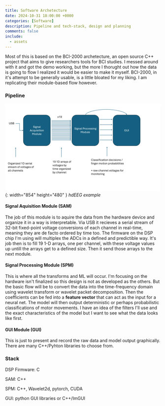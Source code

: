 ```yaml
---
title: Software Archetecture
date: 2024-10-31 18:00:00 +0000
categories: [Software]
description: Pipeline and tech-stack, design and planning
comments: false
include:
  - assets
---
```


Most of this is based on the BCI-2000 archetecture, an open source C++ project that aims to give researchers tools for BCI studies. I messed around with it and got the demo working, but the more I thorught out how the data is going to flow I realized it would be easier to make it myself. BCI-2000, in it's attempt to be generally usable, is a little bloated for my liking. I am replicating their module-based flow however.

### Pipeline

![Desktop View](/assets/img/post-images/software%20pipeline.png){: width="854" height="480" }
_hdEEG example_

#### Signal Aquisition Module (SAM)

The job of this module is to aquire the data from the hardware device and organize it in a way is interpretable. Via USB it recieves a serial stream of 32-bit fixed-point voltage conversions of each channel in real-time, meaning they are de facto ordered by time too. The firmware on the DSP chip I'm using will multiplex the ADCs in a defined and predictible way. It's job then is to fill 19 1-D arrays, one per channel, with these voltage values up untill the arrays get to a defined size. Then it send those arrays to the next module.

#### Signal Processing Module (SPM)

This is where all the transforms and ML will occur. I'm focusing on the hardware isn't finalized so this design is not as developed as the others. But the basic flow will be to convert the data into the time-frequency domain using wavelet transform or wavelet packet decomposition. Then the coefficients can be fed into a **feature vector** that can act as the input for a neural net. The model will then output deterministic or perhaps probabilistic classifications of motor movements. I have an idea of the filters I'll use and the exact characteristics of the model but I want to see what the data looks like first.  

#### GUI Module (GUI)

This is just to present and record the raw data and model output graphically. There are many C++/Pyhton libraries to choose from.

### Stack

DSP Firmware: C

SAM: C++

SPM: C++, Wavelet2d, pytorch, CUDA

GUI: python GUI libraries or C++/ImGUI